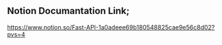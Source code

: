 ## Notion Documantation Link;

[https://www.notion.so/Fast-API-1a0adeee69b180548825cae9e56c8d02?pvs=4
](https://feather-charger-5ae.notion.site/Fast-API-7APPS-Case-Study-Doc-1a0adeee69b180548825cae9e56c8d02#1a4adeee69b180e4aefccc0ba18c9b80)
